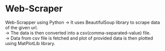 # Web-Scraper

Web-Scrapper using Python
  -> It uses BeautifulSoup library to scrape data of the given url.    
  -> The data is then converted into a csv(comma-separated-value) file.   
  -> Data from csv file is fetched and plot of provided data is then plotted using MatPlotLib library.   
